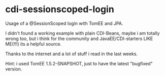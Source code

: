 cdi-sessionscoped-login
=======================

Usage of a @SessionScoped login with TomEE and JPA.

I didn't found a working example with plain CDI-Beans, maybe i am totally wrong too,
but i think for the community and JavaEE/CDI-starters LIKE ME(!!!) its a helpful source.

Thanks to the internet and a lot of stuff i read in the last weeks.

Hint: i used TomEE 1.5.2-SNAPSHOT, just to have the latest "bugfixed" version.
